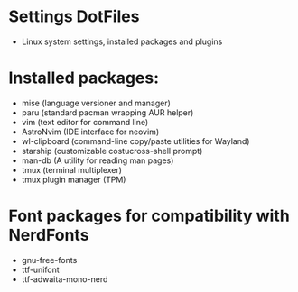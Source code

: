 # Settings DotFiles
- Linux system settings, installed packages and plugins

# Installed packages:
- mise (language versioner and manager)
- paru (standard pacman wrapping AUR helper)
- vim (text editor for command line)
- AstroNvim (IDE interface for neovim)
- wl-clipboard (command-line copy/paste utilities for Wayland)
- starship (customizable costucross-shell prompt)
- man-db (A utility for reading man pages)
- tmux (terminal multiplexer)
- tmux plugin manager (TPM)

# Font packages for compatibility with NerdFonts
- gnu-free-fonts
- ttf-unifont
- ttf-adwaita-mono-nerd
